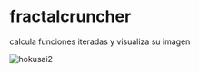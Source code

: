 # fractalcruncher
calcula funciones iteradas y visualiza su imagen

![hokusai2](https://user-images.githubusercontent.com/25630422/131267443-39e5ffac-90f4-48ea-9e18-147e77f1318a.png)
